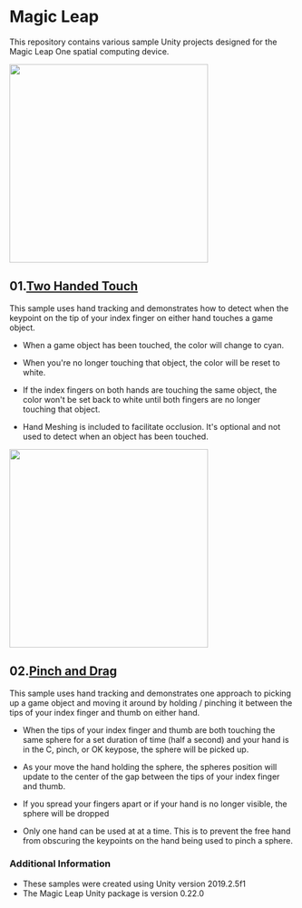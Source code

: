# Magic Leap
This repository contains various sample Unity projects designed for the Magic Leap One spatial computing device.

<img src="https://github.com/torynfarr/magic-leap/blob/master/docs/images/twohandedtouch.gif" width="350">

## 01.[Two Handed Touch](https://github.com/torynfarr/magic-leap/tree/master/Samples/01.two-handed-touch) 
This sample uses hand tracking and demonstrates how to detect when the keypoint on the tip of your index finger on either hand touches a game object. 

- When a game object has been touched, the color will change to cyan.

- When you're no longer touching that object, the color will be reset to white. 

- If the index fingers on both hands are touching the same object, the color won't be set back to white until both fingers are no longer touching that object.

- Hand Meshing is included to facilitate occlusion. It's optional and not used to detect when an object has been touched.



<img src="https://github.com/torynfarr/magic-leap/blob/master/docs/images/pinchanddrag.gif" width="350">

## 02.[Pinch and Drag](https://github.com/torynfarr/magic-leap/tree/master/Samples/02.pinch-and-drag) 
This sample uses hand tracking and demonstrates one approach to picking up a game object and moving it around by holding / pinching it between the tips of your index finger and thumb on either hand.

- When the tips of your index finger and thumb are both touching the same sphere for a set duration of time (half a second) and your hand is in the C, pinch, or OK keypose, the sphere will be picked up.

- As your move the hand holding the sphere, the spheres position will update to the center of the gap between the tips of your index finger and thumb.

- If you spread your fingers apart or if your hand is no longer visible, the sphere will be dropped

- Only one hand can be used at at a time. This is to prevent the free hand from obscuring the keypoints on the hand being used to pinch a sphere.



### Additional Information
- These samples were created using Unity version 2019.2.5f1
- The Magic Leap Unity package is version 0.22.0